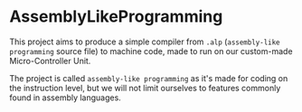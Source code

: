 # AssemblyLikeProgramming

This project aims to produce a simple compiler from `.alp` (`assembly-like programming` source file) to machine code, made to run on our custom-made Micro-Controller Unit.

The project is called `assembly-like programming` as it's made for coding on the instruction level, but we will not limit ourselves to features commonly found in assembly languages.
